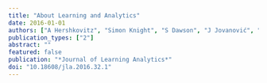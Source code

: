 ```yaml
---
title: "About Learning and Analytics"
date: 2016-01-01
authors: ["A Hershkovitz", "Simon Knight", "S Dawson", "J Jovanović", "́D Gaševic"]
publication_types: ["2"]
abstract: ""
featured: false
publication: "*Journal of Learning Analytics*"
doi: "10.18608/jla.2016.32.1"
---
```


